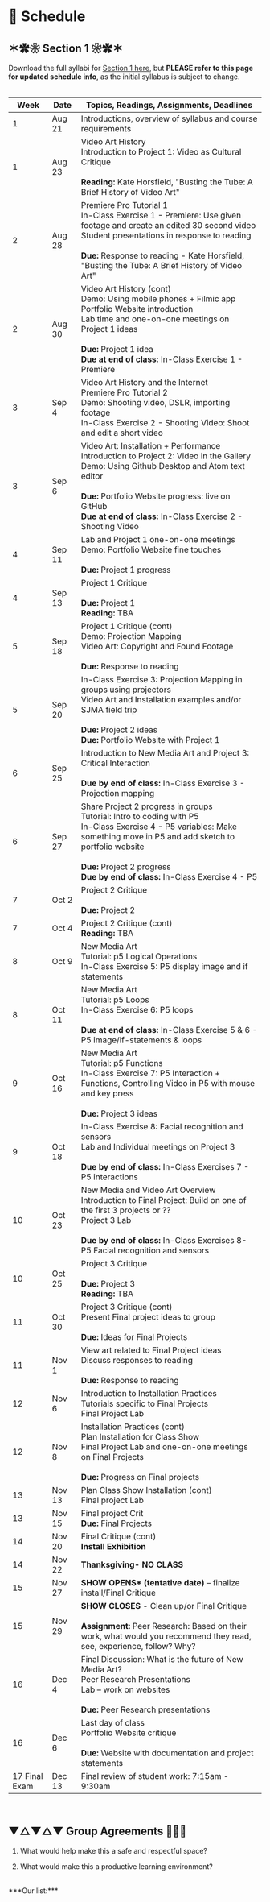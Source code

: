 # 📆 Schedule

## ＊✿❀ Section 1 ❀✿＊

Download the full syllabi for [Section 1 here](resources/Syllabus_Art75_section1_FA_18.pdf), but **PLEASE refer to this page for updated schedule info**, as the initial syllabus is subject to change.
<br>
<br>


| **Week** | **Date** | **Topics, Readings, Assignments, Deadlines** |
| --- | --- | --- |
| 1 | Aug 21 | Introductions, overview of syllabus and course requirements   |
| 1 | Aug 23 | Video Art History <br> Introduction to Project 1: Video as Cultural Critique <br><br> **Reading:** Kate Horsfield, &quot;Busting the Tube: A Brief History of Video Art&quot;  |
| 2 | Aug 28 | Premiere Pro Tutorial 1 <br> In-Class Exercise 1 - Premiere: Use given footage and create an edited 30 second video <br> Student presentations in response to reading <br><br> **Due:** Response to reading - Kate Horsfield, &quot;Busting the Tube: A Brief History of Video Art&quot;  |
| 2 | Aug 30 | Video Art History (cont) <br> Demo: Using mobile phones + Filmic app <br> Portfolio Website introduction <br> Lab time and one-on-one meetings on Project 1 ideas  <br><br> **Due:** Project 1 idea <br> **Due at end of class:** In-Class Exercise 1 - Premiere  |
| 3 | Sep 4 | Video Art History and the Internet <br> Premiere Pro Tutorial 2 <br> Demo: Shooting video, DSLR, importing footage <br> In-Class Exercise 2 - Shooting Video: Shoot and edit a short video  |
| 3 | Sep 6 | Video Art: Installation + Performance <br> Introduction to Project 2: Video in the Gallery <br> Demo: Using Github Desktop and Atom text editor  <br><br> **Due:** Portfolio Website progress: live on GitHub <br> **Due at end of class:** In-Class Exercise 2 - Shooting Video   |
| 4 | Sep 11 | Lab and Project 1 one-on-one meetings <br> Demo: Portfolio Website fine touches <br><br> **Due:** Project 1 progress  |
| 4 | Sep 13 | Project 1 Critique <br><br> **Due:** Project 1 <br> **Reading:** TBA   |
| 5 | Sep 18 | Project 1 Critique (cont) <br> Demo: Projection Mapping <br> Video Art: Copyright and Found Footage <br><br> **Due:** Response to reading   |
| 5 | Sep 20 | In-Class Exercise 3: Projection Mapping in groups using projectors <br> Video Art and Installation examples and/or SJMA field trip  <br><br> **Due:** Project 2 ideas <br> **Due:** Portfolio Website with Project 1   |
| 6 | Sep 25 | Introduction to New Media Art and Project 3: Critical Interaction <br><br> **Due by end of class:** In-Class Exercise 3 - Projection mapping  |
| 6 | Sep 27 | Share Project 2 progress in groups <br> Tutorial: Intro to coding with P5 <br> In-Class Exercise 4 - P5 variables: Make something move in P5 and add sketch to portfolio website  <br><br> **Due:** Project 2 progress <br> **Due by end of class:** In-Class Exercise 4 - P5  |
| 7 | Oct 2 | Project 2 Critique  <br><br> **Due:** Project 2 |
| 7 | Oct 4 | Project 2 Critique (cont)  <br> **Reading:** TBA  |
| 8 | Oct 9 | New Media Art <br> Tutorial: p5 Logical Operations <br> In-Class Exercise 5: P5 display image and if statements   |
| 8 | Oct 11 | New Media Art <br> Tutorial: p5 Loops <br> In-Class Exercise 6: P5 loops  <br><br> **Due at end of class:** In-Class Exercise  5 &amp; 6 - P5 image/if-statements &amp; loops |
| 9 | Oct 16 | New Media Art <br> Tutorial: p5 Functions <br> In-Class Exercise 7: P5 Interaction + Functions, Controlling Video in P5 with mouse and key press <br><br> **Due:** Project 3 ideas |
| 9 | Oct 18 | In-Class Exercise 8: Facial recognition and sensors <br> Lab and Individual meetings on Project 3  <br><br> **Due by end of class:** In-Class Exercises 7 - P5 interactions  |
| 10 | Oct 23 | New Media and Video Art Overview <br> Introduction to Final Project: Build on one of the first 3 projects or ?? <br> Project 3 Lab  <br><br> **Due by end of class:** In-Class Exercises 8- P5 Facial recognition and sensors |
| 10 | Oct 25 | Project 3 Critique  <br><br> **Due:** Project 3 <br> **Reading:** TBA |
| 11 | Oct 30 | Project 3 Critique (cont) <br> Present Final project ideas to group  <br><br> **Due:** Ideas for Final Projects  |
| 11 | Nov 1 | View art related to Final Project ideas <br> Discuss responses to reading <br><br>  **Due:** Response to reading   |
| 12 | Nov 6 | Introduction to Installation Practices <br> Tutorials specific to Final Projects <br> Final Project Lab  |
| 12 | Nov 8 | Installation Practices (cont) <br> Plan Installation for Class Show <br> Final Project Lab and one-on-one meetings on Final Projects  <br><br> **Due:** Progress on Final projects  |
| 13 | Nov 13 | Plan Class Show Installation (cont) <br> Final project Lab  |
| 13 | Nov 15 | Final project Crit  <br> **Due:** Final Projects  |
| 14 | Nov 20 | Final Critique (cont) <br> **Install Exhibition**  |
| 14 | Nov 22 | **Thanksgiving- NO CLASS** |
| 15 | Nov 27 | **SHOW OPENS\* (tentative date)** – finalize install/Final Critique  |
| 15 | Nov 29 | **SHOW CLOSES** - Clean up/or Final Critique <br><br> **Assignment:** Peer Research: Based on their work, what would you recommend they read, see, experience, follow? Why?  |
| 16 | Dec 4 | Final Discussion: What is the future of New Media Art? <br> Peer Research Presentations <br> Lab – work on websites <br><br> **Due:** Peer Research presentations  |
| 16 | Dec 6 | Last day of class <br> Portfolio Website critique <br><br>  **Due:** Website with documentation and project statements  |
| 17 Final Exam | Dec 13  | Final review of student work: 7:15am - 9:30am  |

<br>


## ▼△▼△▼ Group Agreements 🐼👾🐬


1. What would help make this a safe and respectful space?

2. What would make this a productive learning environment?


<br>
***Our list:***
